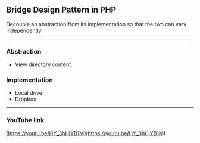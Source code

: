 ## Bridge Design Pattern in PHP 
Decouple an abstraction from its implementation so that the two can vary independently

---

### Abstraction

- View directory content

### Implementation

- Local drive 
- Dropbox

---

### YouTube link
[https://youtu.be/HY_3hHjYB1M](https://youtu.be/HY_3hHjYB1M)
